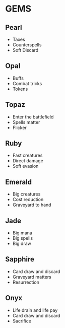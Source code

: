 GEMS
====

Pearl
-----

- Taxes
- Counterspells
- Soft Discard

Opal
----

- Buffs
- Combat tricks
- Tokens

Topaz
-----

- Enter the battlefield
- Spells matter
- Flicker

Ruby
----

- Fast creatures
- Direct damage
- Soft evasion

Emerald
-------

- Big creatures
- Cost reduction
- Graveyard to hand

Jade
----

- Big mana
- Big spells
- Big draw

Sapphire
--------

- Card draw and discard
- Graveyard matters
- Resurrection

Onyx
----

- Life drain and life pay
- Card draw and discard
- Sacrifice
